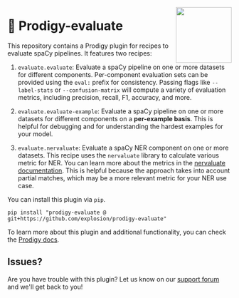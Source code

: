 <a href="https://explosion.ai"><img src="https://explosion.ai/assets/img/logo.svg" width="125" height="125" align="right" /></a>

# 🔎 Prodigy-evaluate

This repository contains a Prodigy plugin for recipes to evaluate spaCy pipelines. It features two recipes:

1. `evaluate.evaluate`: Evaluate a spaCy pipeline on one or more datasets for different components. Per-component evaluation sets can be provided using the `eval:` prefix for consistency. Passing flags like `--label-stats` or `--confusion-matrix` will compute a variety of evaluation metrics, including precision, recall, F1, accuracy, and more. 

2. `evaluate.evaluate-example`: Evaluate a spaCy pipeline on one or more datasets for different components on a **per-example basis**. This is helpful for debugging and for understanding the hardest examples for your model. 

3. `evaluate.nervaluate`: Evaluate a spaCy NER component on one or more datasets. This recipe uses the `nervaluate` library to calculate various metric for NER. You can learn more about the metrics in the [nervaluate documentation](https://github.com/MantisAI/nervaluate). This is helpful because the approach takes into account partial matches, which may be a more relevant metric for your NER use case. 

You can install this plugin via `pip`. 

```
pip install "prodigy-evaluate @ git+https://github.com/explosion/prodigy-evaluate"
```

To learn more about this plugin and additional functionality, you can check the [Prodigy docs](https://prodi.gy/docs/plugins/#evaluate).

## Issues? 

Are you have trouble with this plugin? Let us know on our [support forum](https://support.prodi.gy/) and we'll get back to you! 